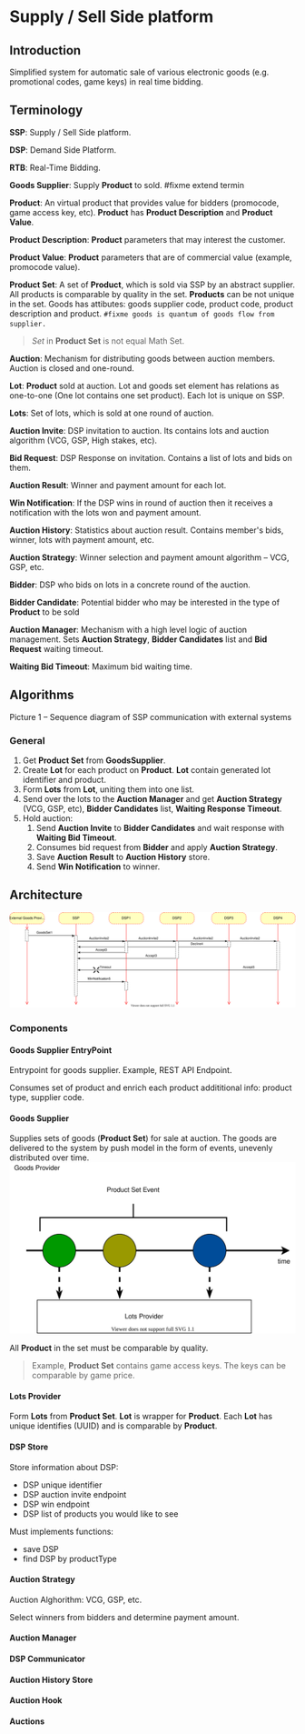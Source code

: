 # Supply / Sell Side platform

## Introduction

Simplified system for automatic sale of various electronic goods (e.g. promotional codes, game keys) in real time bidding.

## Terminology

__SSP__: Supply / Sell Side platform.

__DSP__: Demand Side Platform.

__RTB__: Real-Time Bidding.

__Goods Supplier__: Supply __Product__ to sold. #fixme extend termin

__Product__: An virtual product that provides value for bidders (promocode, game access key, etc). __Product__ has __Product Description__ and __Product Value__. 

__Product Description__: __Product__ parameters that may interest the customer.

__Product Value__: __Product__ parameters that are of commercial value (example, promocode value).

__Product Set__: A set of __Product__, which is sold via SSP by an abstract supplier. All products is comparable by quality in the set. __Products__ can be not unique in the set. Goods has attibutes: goods supplier code, product code, product description and product.
`#fixme goods is quantum of goods flow from supplier.`

  > _Set_ in __Product Set__ is not equal Math Set.

__Auction__: Mechanism for distributing goods between auction members. Auction is closed and one-round.

__Lot__: __Product__ sold at auction. Lot and goods set element has relations as one-to-one (One lot contains one set product). Each lot is unique on SSP.

__Lots__: Set of lots, which is sold at one round of auction.

__Auction Invite__: DSP invitation to auction. Its contains lots and auction algorithm (VCG, GSP, High stakes, etc).

__Bid Request__: DSP Response on invitation. Contains a list of lots and bids on them.

__Auction Result__: Winner and payment amount for each lot.

__Win Notification__: If the DSP wins in round of auction then it receives a notification with the lots won and payment amount.

__Auction History__: Statistics about auction result. Contains member's bids, winner, lots with payment amount, etc.

__Auction Strategy__: Winner selection and payment amount algorithm – VCG, GSP, etc.

__Bidder__:  DSP who bids on lots in a concrete round of the auction.

__Bidder Candidate__: Potential bidder who may be interested in the type of __Product__ to be sold 

__Auction Manager__: Mechanism with a high level logic of auction management. Sets __Auction Strategy__, __Bidder Candidates__ list and __Bid Request__ waiting timeout.

__Waiting Bid Timeout__: Maximum bid waiting time.

## Algorithms
Picture 1 – Sequence diagram of SSP communication with external systems


### General

1. Get __Product Set__ from __GoodsSupplier__.
2. Create __Lot__ for each product on __Product__. __Lot__ contain generated lot identifier and product.
3. Form __Lots__ from __Lot__, uniting them into one list.
4. Send over the lots to the __Auction Manager__ and get __Auction Strategy__ (VCG, GSP, etc), 
__Bidder Candidates__ list, __Waiting Response Timeout__.
5. Hold auction:
    1. Send __Auction Invite__ to __Bidder Candidates__ and wait response with __Waiting Bid Timeout__.
    2. Consumes bid request from __Bidder__ and apply __Auction Strategy__.
    3. Save __Auction Result__ to __Auction History__ store.
    4. Send __Win Notification__ to winner.
    

## Architecture

![pic1](https://github.com/eutkin/diagrams/blob/master/GeneralDataFlow.svg)

### Components

#### Goods Supplier EntryPoint

Entrypoint for goods supplier. Example, REST API Endpoint.

Consumes set of product and enrich each product addititional info: product type, supplier code.

#### Goods Supplier

Supplies sets of goods (__Product Set__) for sale at auction. The goods are delivered to the system by push model in the form of events, unevenly distributed over time. 
![goods-provider-flow](https://github.com/eutkin/diagrams/blob/master/GoodsSupplierAsFlow.svg)

All __Product__ in the set must be comparable by quality. 

> Example, __Product Set__ contains game access keys. The keys can be comparable by game price.

#### Lots Provider

Form __Lots__ from __Product Set__. __Lot__ is wrapper for __Product__. Each __Lot__ has unique identifies (UUID) and is comparable by __Product__.

#### DSP Store

Store information about DSP:

- DSP unique identifier
- DSP auction invite endpoint
- DSP win endpoint
- DSP list of products you would like to see

Must implements functions:
- save DSP
- find DSP by productType

#### Auction Strategy

Auction Alghorithm: VCG, GSP, etc.

Select winners from bidders and determine payment amount.

#### Auction Manager

#### DSP Communicator

#### Auction History Store

#### Auction Hook

#### Auctions
